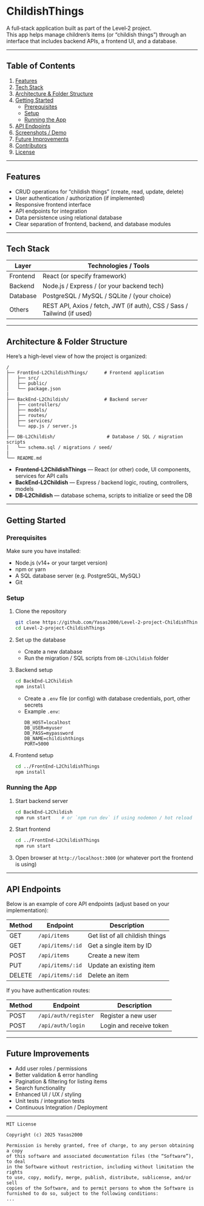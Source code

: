 # ChildishThings

A full‑stack application built as part of the Level‑2 project.  
This app helps manage children’s items (or “childish things”) through an interface that includes backend APIs, a frontend UI, and a database.

---

## Table of Contents

1. [Features](#features)  
2. [Tech Stack](#tech-stack)  
3. [Architecture & Folder Structure](#architecture--folder-structure)  
4. [Getting Started](#getting-started)  
   - [Prerequisites](#prerequisites)  
   - [Setup](#setup)  
   - [Running the App](#running-the-app)  
5. [API Endpoints](#api-endpoints)  
6. [Screenshots / Demo](#screenshots--demo)  
7. [Future Improvements](#future-improvements)  
8. [Contributors](#contributors)  
9. [License](#license)  

---

## Features

- CRUD operations for “childish things” (create, read, update, delete)  
- User authentication / authorization (if implemented)  
- Responsive frontend interface  
- API endpoints for integration  
- Data persistence using relational database  
- Clear separation of frontend, backend, and database modules  

---

## Tech Stack

| Layer | Technologies / Tools |
|---|---|
| Frontend | React (or specify framework) |
| Backend | Node.js / Express / (or your backend tech) |
| Database | PostgreSQL / MySQL / SQLite / (your choice) |
| Others | REST API, Axios / fetch, JWT (if auth), CSS / Sass / Tailwind (if used) |

---

## Architecture & Folder Structure

Here’s a high-level view of how the project is organized:

```
/
├── FrontEnd‑L2ChildishThings/      # Frontend application
│   ├── src/
│   ├── public/
│   └── package.json
|
├── BackEnd‑L2Childish/             # Backend server
│   ├── controllers/
│   ├── models/
│   ├── routes/
│   ├── services/
│   └── app.js / server.js
|
├── DB‑L2Childish/                   # Database / SQL / migration scripts
│   └── schema.sql / migrations / seed/
|
└── README.md
```

- **Frontend‑L2ChildishThings** — React (or other) code, UI components, services for API calls  
- **BackEnd‑L2Childish** — Express / backend logic, routing, controllers, models  
- **DB‑L2Childish** — database schema, scripts to initialize or seed the DB  

---

## Getting Started

### Prerequisites

Make sure you have installed:

- Node.js (v14+ or your target version)  
- npm or yarn  
- A SQL database server (e.g. PostgreSQL, MySQL)  
- Git  

### Setup

1. Clone the repository  
   ```bash
   git clone https://github.com/Yasas2000/Level-2-project-ChildishThings.git
   cd Level-2-project-ChildishThings
   ```

2. Set up the database  
   - Create a new database  
   - Run the migration / SQL scripts from `DB‑L2Childish` folder  

3. Backend setup  
   ```bash
   cd BackEnd‑L2Childish
   npm install
   ```
   - Create a `.env` file (or config) with database credentials, port, other secrets  
   - Example `.env`:
     ```
     DB_HOST=localhost
     DB_USER=myuser
     DB_PASS=mypassword
     DB_NAME=childishthings
     PORT=5000
     ```

4. Frontend setup  
   ```bash
   cd ../FrontEnd‑L2ChildishThings
   npm install
   ```

### Running the App

1. Start backend server  
   ```bash
   cd BackEnd‑L2Childish
   npm run start    # or `npm run dev` if using nodemon / hot reload
   ```

2. Start frontend  
   ```bash
   cd ../FrontEnd‑L2ChildishThings
   npm run start
   ```

3. Open browser at `http://localhost:3000` (or whatever port the frontend is using)  

---

## API Endpoints

Below is an example of core API endpoints (adjust based on your implementation):

| Method | Endpoint | Description |
|---|---|---|
| GET | `/api/items` | Get list of all childish things |
| GET | `/api/items/:id` | Get a single item by ID |
| POST | `/api/items` | Create a new item |
| PUT | `/api/items/:id` | Update an existing item |
| DELETE | `/api/items/:id` | Delete an item |

If you have authentication routes:

| Method | Endpoint | Description |
|---|---|---|
| POST | `/api/auth/register` | Register a new user |
| POST | `/api/auth/login` | Login and receive token |



---

## Future Improvements

- Add user roles / permissions  
- Better validation & error handling  
- Pagination & filtering for listing items  
- Search functionality  
- Enhanced UI / UX / styling  
- Unit tests / integration tests  
- Continuous Integration / Deployment  


---


```
MIT License

Copyright (c) 2025 Yasas2000

Permission is hereby granted, free of charge, to any person obtaining a copy
of this software and associated documentation files (the “Software”), to deal
in the Software without restriction, including without limitation the rights
to use, copy, modify, merge, publish, distribute, sublicense, and/or sell
copies of the Software, and to permit persons to whom the Software is
furnished to do so, subject to the following conditions:
...
```
